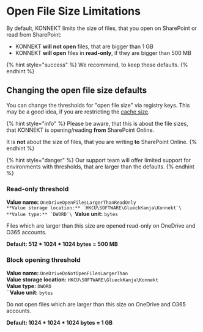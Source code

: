 # Open File Size Limitations

By default, KONNEKT limits the size of files, that you open on SharePoint or read from SharePoint:

* KONNEKT **will not open** files, that are bigger than 1 GB
* KONNEKT **will open** files in **read-only**, if they are bigger than 500 MB

{% hint style="success" %}
We recommend, to keep these defaults.&#x20;
{% endhint %}

## Changing the open file size defaults

You can change the thresholds for "open file size" via registry keys. This may be a good idea, if you are restricting the [cache size](../system-settings/cache-setting.md).

{% hint style="info" %}
Please be aware, that this is about the file sizes, that KONNEKT is opening/reading **from** SharePoint Online.&#x20;

It is **not** about the size of files, that you are writing **to** SharePoint Online.
{% endhint %}

{% hint style="danger" %}
Our support team will offer limited support for environments with thresholds, that are larger than the defaults.
{% endhint %}

### **Read-only threshold**

**Value name:** `OneDriveOpenFilesLargerThanReadOnly`\
``**Value storage location:** `HKCU\SOFTWARE\GlueckKanja\Konnekt`\
**Value type:** `DWORD`\
``**Value unit:** `bytes`

Files which are larger than this size are opened read-only on OneDrive and O365 accounts.

**Default: 512 \* 1024 \* 1024 bytes = 500 MB**

### **Block opening threshold**

**Value name:** `OneDriveDoNotOpenFilesLargerThan`\
**Value storage location:** `HKCU\SOFTWARE\GlueckKanja\Konnekt`\
**Value type:** `DWORD`\
``**Value unit:** `bytes`

Do not open files which are larger than this size on OneDrive and O365 accounts.

**Default: 1024 \* 1024 \* 1024 bytes = 1 GB**
